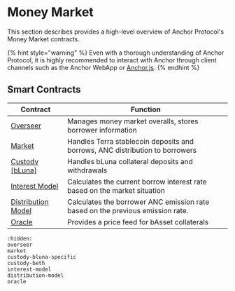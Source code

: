 # Money Market

This section describes provides a high-level overview of Anchor Protocol's Money Market contracts.

{% hint style="warning" %}
Even with a thorough understanding of Anchor Protocol, it is highly recommended to interact with Anchor through client channels such as the Anchor WebApp or [Anchor.js](../../developers-terra/anchor.js.md).
{% endhint %}

## Smart Contracts

| Contract                                       | Function                                                                       |
| ---------------------------------------------- | ------------------------------------------------------------------------------ |
| [Overseer](overseer.md)                        | Manages money market overalls, stores borrower information                     |
| [Market](market.md)                            | Handles Terra stablecoin deposits and borrows, ANC distribution to borrowers   |
| [Custody \[bLuna\]](custody-bluna-specific.md) | Handles bLuna collateral deposits and withdrawals                              |
| [Interest Model](interest-model.md)            | Calculates the current borrow interest rate based on the market situation      |
| [Distribution Model](distribution-model.md)    | Calculates the borrower ANC emission rate based on the previous emission rate. |
| [Oracle](oracle.md)                            | Provides a price feed for bAsset collaterals                                   |

```{toctree}
:hidden:
overseer
market
custody-bluna-specific
custody-beth
interest-model
distribution-model
oracle
```